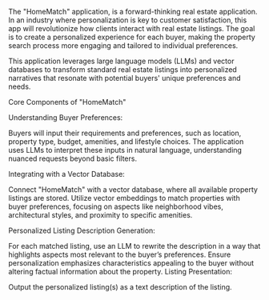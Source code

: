 The "HomeMatch" application, is a  forward-thinking real estate application. 
In an industry where personalization is key to customer satisfaction, this app will 
revolutionize how clients interact with real estate listings. The goal is to create a 
personalized experience for each buyer, making the property search process more engaging and tailored to individual preferences.


This application leverages large language models (LLMs) and vector databases to transform standard real estate listings into personalized narratives that resonate with potential buyers' unique preferences and needs.

Core Components of "HomeMatch"

Understanding Buyer Preferences:

Buyers will input their requirements and preferences, such as location, property type, budget, amenities, and lifestyle choices.
The application uses LLMs to interpret these inputs in natural language, understanding nuanced requests beyond basic filters.

Integrating with a Vector Database:

Connect "HomeMatch" with a vector database, where all available property listings are stored.
Utilize vector embeddings to match properties with buyer preferences, focusing on aspects like neighborhood vibes, architectural styles, and proximity to specific amenities.

Personalized Listing Description Generation:

For each matched listing, use an LLM to rewrite the description in a way that highlights aspects most relevant to the buyer’s preferences.
Ensure personalization emphasizes characteristics appealing to the buyer without altering factual information about the property.
Listing Presentation:

Output the personalized listing(s) as a text description of the listing.
